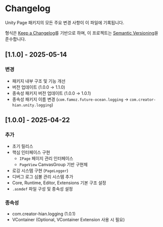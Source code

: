 # Changelog

Unity Page 패키지의 모든 주요 변경 사항이 이 파일에 기록됩니다.

형식은 [Keep a Changelog](https://keepachangelog.com/en/1.0.0/)를 기반으로 하며,
이 프로젝트는 [Semantic Versioning](https://semver.org/spec/v2.0.0.html)을 준수합니다.

## [1.1.0] - 2025-05-14

### 변경

- 패키지 내부 구조 및 기능 개선
- 버전 업데이트 (1.0.0 → 1.1.0)
- 종속성 패키지 버전 업데이트 (1.0.0 → 1.0.1)
- 종속성 패키지 이름 변경 (`com.famoz.future-ocean.logging` → `com.creator-hian.unity.logging`)

## [1.0.0] - 2025-04-22

### 추가

- 초기 릴리스
- 핵심 인터페이스 구현
  - `IPage` 페이지 관리 인터페이스
  - `PageView` CanvasGroup 기반 구현체
- 로깅 시스템 구현 (`PageLogger`)
- 디버그 로그 심볼 관리 시스템 추가
- Core, Runtime, Editor, Extensions 기본 구조 설정
- `.asmdef` 파일 구성 및 종속성 설정

### 종속성

- com.creator-hian.logging (1.0.1)
- VContainer (Optional, VContainer Extension 사용 시 필요)
